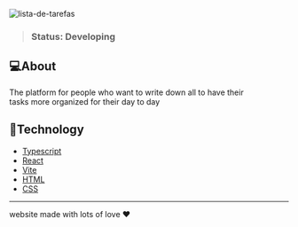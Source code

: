 ![lista-de-tarefas](https://user-images.githubusercontent.com/89744967/203889167-b5c3145b-ae74-4e65-b399-b8bfd5d6deb7.png)

> ### Status: Developing

## 💻About

The platform for people who want to write down all to have their <br/>
tasks more organized for their day to day

## 🚀Technology

+ <a href="https://www.typescriptlang.org/">Typescript</a>
+ <a href="https://pt-br.reactjs.org/">React</a>
+ <a href="https://vitejs.dev/">Vite</a>
+ <a href="https://developer.mozilla.org/pt-BR/docs/Web/HTML">HTML</a>
+ <a href="https://developer.mozilla.org/pt-BR/docs/Web/css">CSS</a>
<hr/>

website made with lots of love ❤️
